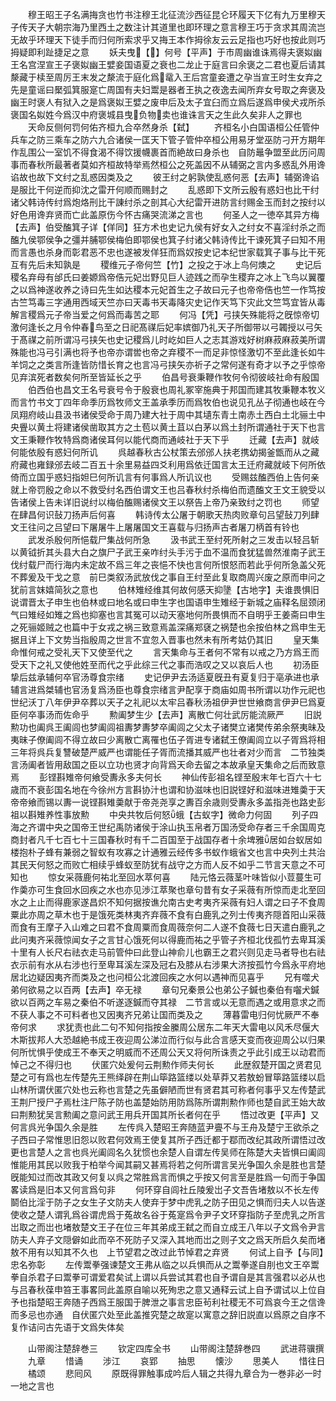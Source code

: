 <!-- { "loadSidebar": true } -->
　　穆王昭王子名满挴贪也竹书注穆王北征流沙西征昆仑环履天下亿有九万里穆天子传天子大朝宗海乃里西土之数注计其道里也即环理之意言穆王巧于贪求其周流岂无故乎环理天下徒手而归何所索求乎又挴王本作拇徐友云云足指也巧好也按此则巧拇疑即利趾捷足之意
　　妖夫曳【】何号【平声】于市周幽谁诛焉得夫褒姒幽王名宫涅宣王子褒姒幽王嬖妾国语夏之衰也二龙止于庭言曰余褒之二君也夏后请其漦藏于椟至周厉王末发之漦流于庭化爲鼋入王后宫童妾遭之孕当宣王时生女弃之先是童谣曰檿弧箕服寔亡周国有夫妇鬻是器者王执之夜逸去闻所弃女号取之奔褒及幽王时褒人有狱入之是爲褒姒王嬖之废申后及太子宜臼而立爲后遂爲申侯犬戎所杀褒国名姒姓今爲汉中府褒城县曳负物卖也谁诛言天之生此久矣非人之罪也
　　天命反侧何罚何佑齐桓九合卒然身杀【弑】
　　齐桓名小白国语桓公任管仲兵车之防三乘车之防六九合诸侯一匡天下管子管仲卒桓公用易牙堂巫防刁开方期年作乱围公一室饥不得食渴不得饮援幭裹首而絶故曰身杀也　自防鼂争盟至此历问周事而春秋所最著者莫如齐桓故特举焉然桓公之死盖因不从辅弼之言内多惑乱外用谗谄故也故下文纣之乱惑因类及之
　　彼王纣之躬孰使乱惑何恶【去声】辅弼谗谄是服比干何逆而抑沈之雷开何顺而赐封之
　　乱惑即下文所云殷有惑妇也比干纣诸父韩诗传纣爲炮烙刑比干諌纣杀之剖其心大纪雷开进防言纣赐金玉而封之按纣以好色用谗弃贤而亡此盖原伤今怀古痛哭流涕之言也
　　何圣人之一徳卒其异方梅【去声】伯受醢箕子详【佯同】狂方术也史记九侯有好女入之纣女不喜淫纣杀之而醢九侯鄂侯争之彊并脯鄂侯梅伯即鄂侯也箕子纣诸父韩诗传比干谏死箕子曰知不用而言愚也杀身而彰君恶不忠也遂被发佯狂而爲奴按史记本纪世家载箕子事与比干死互有先后未知孰是
　　稷维元子帝何竺【竹】之投之于冰上鸟何燠之
　　史记后稷名弃母有邰氏曰姜嫄爲帝俈元妃岀野见巨人迹践之而孕生稷弃之冰上飞鸟以翼覆之以爲神遂收养之诗曰先生如达稷本元妃首生之子故曰元子也帝帝俈也竺一作笃按古竺笃毒三字通用西域天竺亦曰天毒书天毒降灾史记作天笃下灾此文竺笃宜皆从毒解言稷爲元子帝当爱之何爲而毒苦之耶
　　何冯【凭】弓挟矢殊能将之旣惊帝切激何逢长之月令仲春鸟至之日祀髙禖后妃率嫔御乃礼天子所御带以弓韣授以弓矢于髙禖之前所谓冯弓挟矢也史记稷爲儿时屹如巨人之志其游戏好树麻菽麻菽美所谓殊能也冯弓引满也将予也帝亦谓喾也帝之弃稷不一而足非惊怪激切不至此逢长如牛羊饲之之类言所逢皆防惜长育之也言冯弓挟矢亦祈子之常何遂有奇才以予之乎惊帝见弃滨死者数矣何所至皆延长之乎
　　伯昌号衰秉鞭作牧何令彻彼岐社命有殷国
　　伯西伯也昌文王名号衰号令于殷衰也周礼冢宰施典于邦国而建其牧秉鞭本牧义而言竹书文丁四年命季历爲牧师文王盖承季历而爲牧伯也说见孔丛子彻通也岐在今凤翔府岐山县汲书诸侯受命于周乃建大社于周中其壝东青土南赤土西白土北骊土中央舋以黄土将建诸侯凿取其方之土苞以黄土苴以白茅以爲土封所谓通社于天下也言文王秉鞭作牧特爲商诸侯耳何以能代商而通岐社于天下乎
　　迁藏【去声】就岐何能依殷有惑妇何所讥
　　呉越春秋古公杖策去邠邠人扶老携幼揭釜甑而从之藏府藏也雍録邠去岐二百五十余里易益四爻利用爲依迁国言太王迁府藏就岐下何所依倚而立国乎惑妇指妲巳何所讥言有何事爲人所讥议也
　　受赐兹醢西伯上告何亲就上帝罚殷之命以不救受纣名西伯谓文王也吕春秋纣杀梅伯而遗醢文王文王貌受以告诸侯上告未详旧说纣以梅伯醢赐诸侯文王以祭告上帝乃亲致纣之罚也
　　师望在肆昌何识鼔刀扬声后何喜
　　韩诗传太公屠于朝歌天热肉败章句吕望鼔刀列肆文王往问之吕望曰下屠屠牛上屠屠国文王喜载与归扬声古者屠刀柄首有铃也
　　武发杀殷何所悒载尸集战何所急
　　汲书武王至纣死所射之三发击以轻吕斩以黄钺折其头县大白之旗尸子武王亲咋纣头手污于血不温而食犹猛兽然淮南子武王伐纣载尸而行海内未定故不爲三年之丧悒不快也言何所恨怒而若此乎何所急盖父死不葬爰及干戈之意　前巳类叙汤武放伐之事自王纣至此复取商周兴废之原而申问之犹前言妺嬉简狄之意也
　　伯林雉经维其何故何感天抑墬【古地字】夫谁畏惧旧说谓晋太子申生也伯林或曰地名或曰申生字也国语申生雉经于新城之庙释名屈颈闭气曰雉经如雉之爲也抑塞也言其冤可以动天塞地何所畏惧而不自明乎王姜斋曰申生之死骊姬贼之也篇中于女戎之祸三致意焉盖深痛郑褎之祸楚也余按伯林之爲申生无据且详上下文势当指殷周之世言不宜忽入晋事也然未有所考姑仍其旧
　　皇天集命惟何戒之受礼天下又使至代之
　　言天集命与王者何不常有以戒之乃方爲王而受天下之礼又使他姓至而代之乎此综三代之事而浩叹之又以哀后人也
　　初汤臣挚后兹承辅何卒官汤尊食宗绪
　　史记伊尹去汤适夏旣丑有夏复归于亳承进也承辅言进爲桀辅也官汤复爲汤臣也尊食宗绪言尹配享于商庙如周书所谓以功作元祀也世纪沃丁八年伊尹卒葬以天子之礼祀以太牢吕春秋汤祖伊尹世世飨商言伊尹巳爲夏臣何卒事汤而佐命乎
　　勲阖梦生少【去声】离散亡何壮武厉能流厥严
　　旧説勲功也阖呉王阖闾也梦阖闾祖夀梦夀梦卒阖闾之父太子诸樊立诸樊传弟余祭夷昧及夷昧子僚阖闾不得立故曰少离散亡离罹也伍子胥进专诸弑王僚阖闾立以子胥爲将相三年将呉兵复讐破楚严威严也谓能任子胥而流播其威严也壮者对少而言　二节独类言汤阖者皆用敌国之臣以立功也贤才向背爲天命去留之本故承皇天集命之后而致意焉
　　彭铿斟雉帝何飨受夀永多夫何长
　　神仙传彭祖名铿至殷末年七百六十七歳而不衰彭国名地在今徐州方言斟协汁也谓和协滋味也旧説铿好和滋味进雉羮于天帝帝飨而锡以夀一说铿斟雉羮献于帝尧尧享之夀百余歳则受夀永多盖指尧也路史彭祖以斟雉养性事放勲
　　中央共牧后何怒蛾【古蚁字】微命力何固
　　列子四海之齐谓中央之国帝王世纪禹防诸侯于涂山执玉帛者万国汤受命存者三千余国周克商封者凡千七百七十三国春秋时有千二百国至于战国存者十余埤雅居如台蚁居如楼抱朴子蜂有兼弱之智蚁有攻寡之计通雅云经传多书蚁作蛾省文也言中央列土共治其民天何怒之而败亡相续乎蜂蚁至防犹有战守之方而人反不如乎二节言天意之不可知也
　　惊女采薇鹿何祐北至回水萃何喜
　　陆元恪云薇茎叶味皆似小荳蔓生可作羮亦可生食回水回疾之水也亦见渉江萃聚也章句昔有女子采薇有所惊而走北至回水之上止而得鹿家遂昌炽不知何据按谯允南古史考夷齐采薇有妇人谓之曰子不食周粟此亦周之草木也于是饿死类林夷齐弃薇不食有白鹿乳之列士传夷齐隠首阳山采薇而食有王摩子入山难之曰君不食周粟而食周薇奈何二人遂不食薇七日天遣白鹿乳之此问夷齐采薇惊闻女子之言甘心饿死何以得鹿而祐之乎管子齐桓北伐孤竹去卑耳溪十里有人长尺右祛衣走马前管仲曰此登山神俞儿也霸王之君兴则见走马者导也右祛衣示前有水从右涉也行至卑耳溪左深及冠右及膝从右涉果大济按孤竹今爲永平府地居北边疑因夷齐而类及之也问桓公北渡回疾之水何以遇神而见喜乎
　　兄有噬犬弟何欲易之以百两【去声】卒无禄
　　章句兄秦景公也弟公子鍼也秦伯有囓犬鍼欲以百两之车易之秦伯不听遂逐鍼而夺其禄　二节言或以无意而遇之或用意求之而不获人事之不可料者也又因夷齐兄弟让国而类及之
　　薄暮雷电归何忧厥严不奉帝何求
　　求犹责也此二句不知何指按金縢周公居东二年天大雷电以风禾尽偃大木斯拔邦人大恐越絶书成王夜迎周公涕泣而行似与此合言感天变而夜迎周公以归果何所忧惧乎使成王不奉天之明威而不还周公天又将何所诛责之乎此引成王以动君而悼己之不得归也
　　伏匿穴处爰何云荆勲作师夫何长
　　此歴叙楚开国之贤君见楚之可有爲也左传楚先王熊绎辟在荆山筚路篮缕以处草莽又若敖蚡冒筚路篮缕以启山林所谓伏匿穴处也云称也言楚之先虽僻陋而世有贤君其可称者何事乎又左传楚武王荆尸授尸孑焉杜注尸陈孑防也盖楚始防用防爲陈所谓荆勲作师也楚自武王始大故曰荆勲犹吴言勲阖之意问武王用兵开国其所长者何在乎
　　悟过改更【平声】又何言呉光争国久余是胜
　　左传呉入楚昭王奔随蓝尹亹不与王舟及楚宁王欲杀之子西曰子常惟思旧怨以败君何效焉王使复其所子西迁都于鄀而改纪其政所谓悟过改更也言楚人之言也呉光阖闾名久犹惯也余楚人自谓左传吴师在陈楚大夫皆惧曰阖闾惟能用其民以败我于柏举今闻其嗣又甚焉将若之何所谓言吴光争国久余是胜也言楚旣能知过而改其政又何复以呉之常胜爲言而惧之乎按又何言至是胜爲一句而于争国畧读爲是旧本又何言爲句非
　　何环穿自闾社丘陵爰岀子文吾告堵敖以不长左传鬬伯比淫于防子之女生子文防夫人使弃于梦中虎乳之防子田见之惧而归夫人以告遂使收之楚人谓乳爲谷谓虎爲于菟故名谷于菟寔爲令尹子文环穿指防子至虎乳之所言岀取之而岀也堵敖楚文王子在位三年其弟成王弑之而自立成王八年以子文爲令尹言防夫人弃子文隠僻如此而卒不死防子又深入其地而岀之则子文之爲天所启久矣而堵敖不用有以知其不久也　上节望君之改过此节悼君之弃贤
　　何试上自予【与同】忠名弥彰
　　左传鬻拳强谏楚文王弗从临之以兵惧而从之鬻拳遂自刖也文王卒鬻拳自杀君子曰鬻拳可谓爱君矣试上谓以兵尝试其君也自予谓自是其言强君以必从也与吕春秋葆申笞王事畧同此盖原自喻以死殉忠之意又通释云试上自予谓试以上位自予也指楚昭王奔随子西爲王服国于脾泄之事言忠臣茍利社稷无不可爲哀今王之信谗而多忌也亦通　自伏匿穴处至此盖推究楚之故寔以寓意之辞旧説直以爲原之自序不复作诘问古先语于文爲失体矣















　　山带阁注楚辞巻三
　　钦定四库全书
　　山带阁注楚辞巻四
　　武进蒋骥撰
　　九章
　　惜诵
　　涉江
　　哀郢
　　抽思
　　懐沙
　　思美人
　　惜往日
　　橘颂
　　悲囘风
　　原既得罪触事成吟后人辑之共得九章合为一巻非必一时一地之言也
